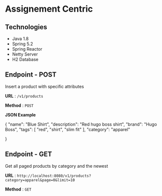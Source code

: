 # Assignement Centric

## Technologies
+ Java 1.8
+ Spring 5.2
+ Spring Reactor
+ Netty Server
+ H2 Database

## Endpoint - POST

Insert a product with specific attributes

**URL** : `/v1/products`

**Method** : `POST`

**JSON Example**

{
	"name": "Blue Shirt",
	"description": "Red hugo boss shirt",
	"brand": "Hugo Boss",
	"tags": [
					"red", 
					"shirt",
					"slim fit"
			],
	"category": "apparel"
	
}

## Endpoint - GET

Get all paged products by category and the newest

**URL** : `http://localhost:8080/v1/products?category=apparel&page=0&limit=10`

**Method** : `GET`

